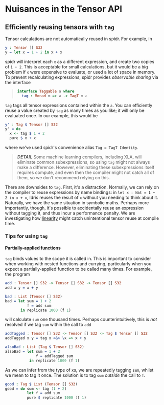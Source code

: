 <!--
Copyright (C) 2025  Joel Berkeley

This program is free software: you can redistribute it and/or modify
it under the terms of the GNU Affero General Public License as published
by the Free Software Foundation, either version 3 of the License, or
(at your option) any later version.

This program is distributed in the hope that it will be useful,
but WITHOUT ANY WARRANTY; without even the implied warranty of
MERCHANTABILITY or FITNESS FOR A PARTICULAR PURPOSE.  See the
GNU Affero General Public License for more details.

You should have received a copy of the GNU Affero General Public License
along with this program.  If not, see <https://www.gnu.org/licenses/>.
-->
# Nuisances in the Tensor API

## Efficiently reusing tensors with `tag`

Tensor calculations are not automatically reused in spidr. For example, in
<!-- idris
import Tensor
-->
```idris
y : Tensor [] S32
y = let x = 1 + 2 in x + x
```
spidr will interpret each `x` as a different expression, and create two copies of `1 + 2`. This is acceptable for small calculations, but it would be a big problem if `x` were expensive to evaluate, or used a lot of space in memory. To prevent recalculating expressions, spidr provides _observable sharing_ via the interface
> ```idris
> interface Taggable a where
>   tag : Monad m => a -> TagT m a
> ```
`tag` tags all tensor expressions contained within the `a`. You can efficiently reuse a value created by `tag` as many times as you like; it will only be evaluated once. In our example, this would be
```idris
y' : Tag $ Tensor [] S32
y' = do
  x <- tag $ 1 + 2
  pure $ x + x 
```
where we've used spidr's convenience alias `Tag = TagT Identity`.

> *__DETAIL__* Some machine learning compilers, including XLA, will eliminate common subexpressions, so using `tag` might not always make a difference. However, eliminating these subexpressions itself requires compute, and even then the compiler might not catch all of them, so we don't recommend relying on this.

There are downsides to `tag`. First, it's a distraction. Normally, we can rely on the compiler to reuse expressions by name bindings: in `let x : Nat = 1 + 2 in x + x`, Idris reuses the result of `x` without you needing to think about it. Naturally, we have the same situation in symbolic maths. Perhaps more importantly, though, it's possible to accidentally reuse an expression without tagging it, and thus incur a performance penalty. We are investigating how [linearity](https://www.type-driven.org.uk/edwinb/papers/idris2.pdf) might catch unintentional tensor reuse at compile time.

### Tips for using `tag`

#### Partially-applied functions

`tag` binds values to the scope it is called in. This is important to consider when working with nested functions and currying, particularly when you expect a partially-applied function to be called many times. For example, the program
```idris
add : Tensor [] S32 -> Tensor [] S32 -> Tensor [] S32
add x y = x + y

bad : List (Tensor [] S32)
bad = let sum = 1 + 2
          f = add sum
       in replicate 1000 (f 1)
```
will calculate `sum` one thousand times. Perhaps counterintuitively, this is _not_ resolved if we tag `sum` within the call to `add`
```idris
addTagged : Tensor [] S32 -> Tensor [] S32 -> Tag $ Tensor [] S32
addTagged x y = tag x <&> \x => x + y

alsoBad : List (Tag $ Tensor [] S32)
alsoBad = let sum = 1 + 2
              f = addTagged sum
           in replicate 1000 (f 1)
```
As we can infer from the type of xs, we are repeatedly tagging `sum`, whilst we mean to tag it once. The solution is to tag `sum` _outside_ the call to `f`.
```idris
good : Tag $ List (Tensor [] S32)
good = do sum <- tag (1 + 2)
          let f = add sum
          pure $ replicate 1000 (f 1)
```
